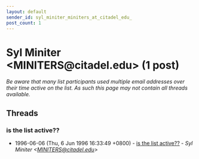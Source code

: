 ```yaml
---
layout: default
sender_id: syl_miniter_miniters_at_citadel_edu_
post_count: 1
---
```


# Syl Miniter <MINITERS<span>@</span>citadel.edu> (1 post)

_Be aware that many list participants used multiple email addresses over their time active on the list. As such this page may not contain all threads available._

## Threads

### is the list active??
+ 1996-06-06 (Thu, 6 Jun 1996 16:33:49 +0800) - [is the list active??](/archive/1996/06/65d38eae35d7fde7b269be94b6a0c50967fd33c9b62833e7fbe635edf5f3c085) - _Syl Miniter \<MINITERS@citadel.edu\>_

